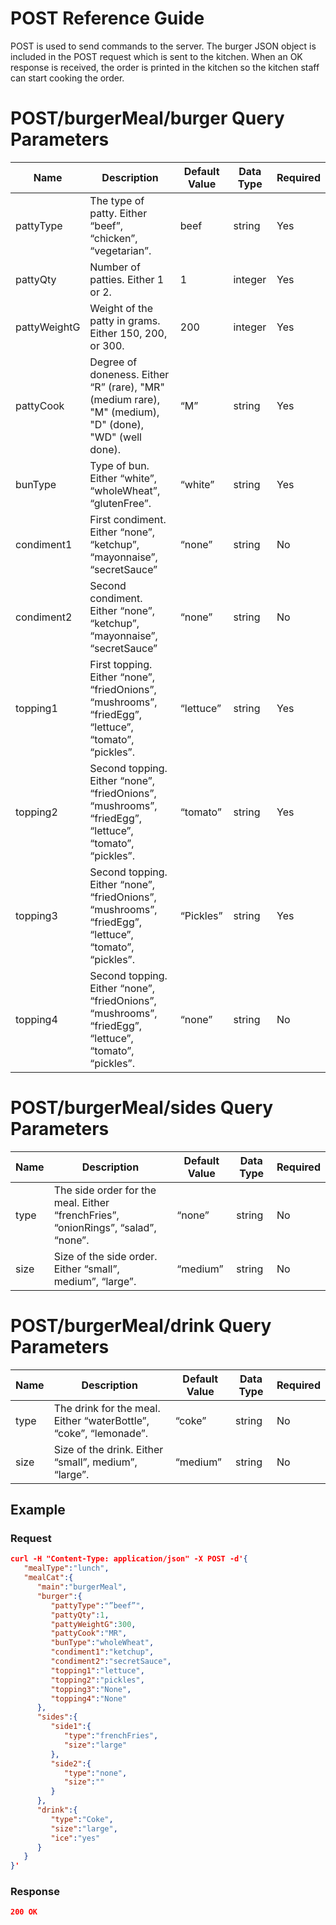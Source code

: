 # POST Reference Guide
POST is used to send commands to the server. The burger JSON object is included in the POST request which is sent to the kitchen. When an OK response is received, the order is printed in the kitchen so the kitchen staff can start cooking the order. 

# POST/burgerMeal/burger Query Parameters

| Name | Description | Default Value | Data Type | Required |
| --- | --- | --- | --- | --- |
| pattyType | The type of patty. Either “beef”, “chicken”, “vegetarian”. | beef | string | Yes |
| pattyQty | Number of patties. Either 1 or 2.  | 1 | integer | Yes |
| pattyWeightG | Weight of the patty in grams. Either 150, 200, or 300.  | 200 | integer | Yes |
| pattyCook | Degree of doneness. Either “R” (rare), "MR" (medium rare), "M" (medium), "D" (done), "WD" (well done). | “M” | string | Yes |
| bunType | Type of bun. Either “white”, “wholeWheat”, “glutenFree”. | “white” | string | Yes |
| condiment1 | First condiment. Either “none”, “ketchup”, “mayonnaise”, “secretSauce” | “none” | string | No |
| condiment2 | Second condiment. Either “none”, “ketchup”, “mayonnaise”, “secretSauce” | “none” | string | No |
| topping1 | First topping. Either “none”, “friedOnions”, “mushrooms”, “friedEgg”, “lettuce”, “tomato”, “pickles”. | “lettuce” | string | Yes |
| topping2 | Second topping. Either “none”, “friedOnions”, “mushrooms”, “friedEgg”, “lettuce”, “tomato”, “pickles”. | “tomato” | string | Yes |
| topping3 | Second topping. Either “none”, “friedOnions”, “mushrooms”, “friedEgg”, “lettuce”, “tomato”, “pickles”. | “Pickles” | string | Yes |
| topping4 | Second topping. Either “none”, “friedOnions”, “mushrooms”, “friedEgg”, “lettuce”, “tomato”, “pickles”. | “none” | string | No |

# POST/burgerMeal/sides Query Parameters

| Name | Description | Default Value | Data Type | Required |
| --- | --- | --- | --- | --- |
| type | The side order for the meal. Either “frenchFries”, “onionRings”, “salad”, “none”. | “none” | string | No |
| size | Size of the side order. Either “small”, medium”, “large”.  | “medium” | string | No |

# POST/burgerMeal/drink Query Parameters

| Name | Description | Default Value | Data Type | Required |
| --- | --- | --- | --- | --- |
| type | The drink for the meal. Either “waterBottle”, “coke”, “lemonade”. | “coke” | string | No |
| size | Size of the drink. Either “small”, medium”, “large”.  | “medium” | string | No |

## Example

### Request

```json
curl -H "Content-Type: application/json" -X POST -d'{
   "mealType":"lunch",
   "mealCat":{
      "main":"burgerMeal",
      "burger":{
         "pattyType":"”beef”",
         "pattyQty":1,
         "pattyWeightG":300,
         "pattyCook":"MR",
         "bunType":"wholeWheat",
         "condiment1":"ketchup",
         "condiment2":"secretSauce",
         "topping1":"lettuce",
         "topping2":"pickles",
         "topping3":"None",
         "topping4":"None"
      },
      "sides":{
         "side1":{
            "type":"frenchFries",
            "size":"large"
         },
         "side2":{
            "type":"none",
            "size":""
         }
      },
      "drink":{
         "type":"Coke",
         "size":"large",
         "ice":"yes"
      }
   }
}'
```

### Response

```json
200 OK
```
